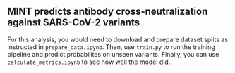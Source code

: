 ## MINT predicts antibody cross-neutralization against SARS-CoV-2 variants

For this analysis, you would need to download and prepare dataset splits as instructed in `prepare_data.ipynb`. Then, use `train.py` to run the training pipeline and predict probabilites on unseen variants. Finally, you can use `calculate_metrics.ipynb` to see how well the model did. 
